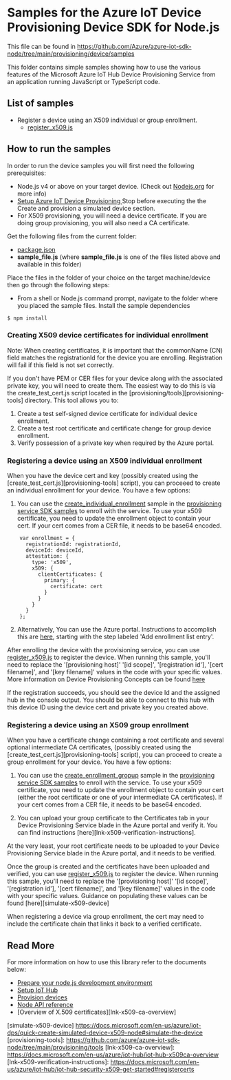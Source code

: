 # Samples for the Azure IoT Device Provisioning Device SDK for Node.js

This file can be found in https://github.com/Azure/azure-iot-sdk-node/tree/main/provisioning/device/samples

This folder contains simple samples showing how to use the various features of the Microsoft Azure IoT Hub Device Provisioning Service from an application running JavaScript or TypeScript code.

## List of samples

* Register a device using an X509 individual or group enrollment.
   *  [register_x509.js][register-x509]

## How to run the samples
In order to run the device samples you will first need the following prerequisites:
* Node.js v4 or above on your target device. (Check out [Nodejs.org](https://nodejs.org/) for more info)
* [Setup Azure IoT Device Provisioning ][lnk-setup-iot-provisioning] Stop before executing the the Create and provision a simulated device section.
* For X509 provisioning, you will need a device certificate.  If you are doing group provisioning, you will also need a CA certificate.

Get the following files from the current folder:
* [package.json][package-json]
* **__sample_file.js__** (where **__sample_file.js__** is one of the files listed above and available in this folder)

Place the files in the folder of your choice on the target machine/device then go through the following steps:

* From a shell or Node.js command prompt, navigate to the folder where you placed the sample files. Install the sample dependencies

```
$ npm install
```

### Creating X509 device certificates for individual enrollment
Note: When creating certificates, it is important that the commonName (CN) field matches the registrationId for the device you are enrolling.  Registration will fail if this field is not set correctly.

If you don't have PEM or CER files for your device along with the associated private key, you will need to create them.  The easiest way to do this is via the create_test_cert.js script located in the [provisioning/tools][provisioning-tools] directory.  This tool allows you to:
1) Create a test self-signed device certificate for individual device enrollment.
2) Create a test root certificate and certificate change for group device enrollment.
3) Verify possession of a private key when required by the Azure portal.

### Registering a device using an X509 individual enrollment
When you have the device cert and key (possibly created using the [create_test_cert.js][provisioning-tools] script), you can proceeed to create an individual enrollment for your device.  You have a few options:
1. You can use the [create_individual_enrollment][service-sample-create-individual-enrollment] sample in the [provisioning service SDK samples][service-samples] to enroll with the service.  To use your x509 certificate, you need to update the enrollment object to contain your cert.  If your cert comes from a CER file, it needs to be base64 encoded.
```
    var enrollment = {
      registrationId: registrationId,
      deviceId: deviceId,
      attestation: {
        type: 'x509',
        x509: {
          clientCertificates: {
            primary: {
              certificate: cert
            }
          }
        }
      }
    };
```
2. Alternatively, You can use the Azure portal.  Instructions to accomplish this are [here][c-sdk-create-individual-enrollment], starting with the step labeled 'Add enrollment list entry'.

 After enrolling the device with the provisioning service, you can use [register_x509.js][register-x509] to register the device.  When running this sample, you'll need to replace the '[provisioning host]' '[id scope]', '[registration id'], '[cert filename]', and '[key filename]' values in the code with your specific values. More information on Device Provisioning Concepts can be found [here][lnk-dps-concepts]

 If the registration succeeds, you should see the device Id and the assigned hub in the console output.  You should be able to connect to this hub with this device ID using the device cert and private key you created above.

### Registering a device using an X509 group enrollment
When you have a certificate change containing a root certificate and several optional intermediate CA certificates, (possibly created using the [create_test_cert.js][provisioning-tools] script), you can proceed to create a group enrollment for your device.  You have a few options:
1. You can use the [create_enrollment_gropup][service-sample-create-enrollment-group] sample in the [provisioning service SDK samples][service-samples] to enroll with the service.  To use your x509 certificate, you need to update the enrollment object to contain your cert (either the root certificate or one of your intermediate CA certificates).  If your cert comes from a CER file, it needs to be base64 encoded.

2. You can upload your group certificate to the Certificates tab in your Device Provisioning Service blade in the Azure portal and verify it.  You can find instructions [here][lnk-x509-verification-instructions].

At the very least, your root certificate needs to be uploaded to your Device Provisioning Service blade in the Azure portal, and it needs to be verified.

Once the group is created and the certificates have been uploaded and verified, you can use [register_x509.js][register-x509] to register the device.  When running this sample, you'll need to replace the '[provisioning host]' '[id scope]', '[registration id'], '[cert filename]', and '[key filename]' values in the code with your specific values.  Guidance on populating these values can be found [here][simulate-x509-device]

When registering a device via group enrollment, the cert may need to include the certificate chain that links it back to a verified certificate.


## Read More
For more information on how to use this library refer to the documents below:
- [Prepare your node.js development environment][node-devbox-setup]
- [Setup IoT Hub][lnk-setup-iot-hub]
- [Provision devices][lnk-manage-iot-hub]
- [Node API reference][node-api-reference]
- [Overview of X.509 certificates][lnk-x509-ca-overview]

[lnk-setup-iot-provisioning]: https://docs.microsoft.com/en-us/azure/iot-dps/quick-setup-auto-provision
[lnk-setup-iot-hub]: https://aka.ms/howtocreateazureiothub
[lnk-manage-iot-hub]: https://aka.ms/manageiothub
[node-api-reference]: https://docs.microsoft.com/en-us/javascript/api/azure-iot-device/
[node-devbox-setup]: ../../doc/node-devbox-setup.md
[register-x509]: https://github.com/azure/azure-iot-sdk-node/tree/main/provisioning/device/samples/register_x509.js
[service-samples]: https://github.com/azure/azure-iot-sdk-node/tree/main/provisioning/service/samples/readme.md
[service-sample-create-individual-enrollment]: https://github.com/azure/azure-iot-sdk-node/tree/main/provisioning/service/samples/create_individual_enrollment.js
[service-sample-create-enrollment-group]: https://github.com/azure/azure-iot-sdk-node/tree/main/provisioning/service/samples/create_enrollment_group.js
[package-json]: https://github.com/azure/azure-iot-sdk-node/tree/main/provisioning/device/samples/package.json
[pem-npm]: https://www.npmjs.com/package/pem
[provisioning-e2e]: https://github.com/azure/azure-iot-sdk-node/tree/main/provisioning/e2e
[c-sdk-create-individual-enrollment]: https://docs.microsoft.com/en-us/azure/iot-dps/quick-create-simulated-device-x509
[lnk-dps-concepts]: https://docs.microsoft.com/en-us/azure/iot-dps/concepts-service
[simulate-x509-device] https://docs.microsoft.com/en-us/azure/iot-dps/quick-create-simulated-device-x509-node#simulate-the-device
[provisioning-tools]: https://github.com/azure/azure-iot-sdk-node/tree/main/provisioning/tools
[lnk-x509-ca-overview]: https://docs.microsoft.com/en-us/azure/iot-hub/iot-hub-x509ca-overview
[lnk-x509-verification-instructions]: https://docs.microsoft.com/en-us/azure/iot-hub/iot-hub-security-x509-get-started#registercerts
